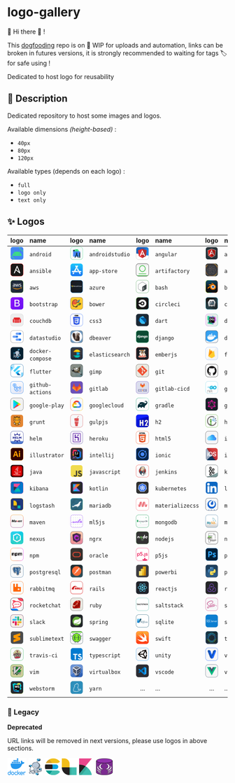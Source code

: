 # logo-gallery

:mega: Hi there :wave: ! 

This [dogfooding](https://en.wikipedia.org/wiki/Eating_your_own_dog_food) repo is on :construction: WIP for uploads and automation,
links can be broken in futures versions, it is strongly recommended to waiting for tags :label: for safe using ! 

Dedicated to host logo for reusability

## :speech_balloon: Description

Dedicated repository to host some images and logos.

Available dimensions *(height-based)* :
* `40px`
* `80px`
* `120px`

Available types (depends on each logo) :
* `full`
* `logo only`
* `text only`

## :sparkles: Logos

|logo|name|logo|name|logo|name|logo|name|
|:--:|:---|:--:|:---|:--:|:---|:--:|:---|
|![android](./img/a/android/square-1-60.png "android")|`android`|![androidstudio](./img/a/androidstudio/square-1-60.png "androidstudio")|`androidstudio`|![angular](./img/a/angular/square-1-60.png "angular")|`angular`|![angularjs](./img/a/angularjs/square-1-60.png "angularjs")|`angularjs`|![angularjs](./img/a/angularjs/square-1-60.png "angularjs")|`angularjs`|
|![ansible](./img/a/ansible/square-1-60.png "ansible")|`ansible`|![app-store](./img/a/app-store/square-1-60.png "app-store")|`app-store`|![artifactory](./img/a/artifactory/square-1-60.png "artifactory")|`artifactory`|![atom](./img/a/atom/square-1-60.png "atom")|`atom`|![atom](./img/a/atom/square-1-60.png "atom")|`atom`|
|![aws](./img/a/aws/square-1-60.png "aws")|`aws`|![azure](./img/a/azure/square-1-60.png "azure")|`azure`|![bash](./img/b/bash/square-1-60.png "bash")|`bash`|![blender](./img/b/blender/square-1-60.png "blender")|`blender`|![blender](./img/b/blender/square-1-60.png "blender")|`blender`|
|![bootstrap](./img/b/bootstrap/square-1-60.png "bootstrap")|`bootstrap`|![bower](./img/b/bower/square-1-60.png "bower")|`bower`|![circleci](./img/c/circleci/square-1-60.png "circleci")|`circleci`|![cordova](./img/c/cordova/square-1-60.png "cordova")|`cordova`|![cordova](./img/c/cordova/square-1-60.png "cordova")|`cordova`|
|![couchdb](./img/c/couchdb/square-1-60.png "couchdb")|`couchdb`|![css3](./img/c/css3/square-1-60.png "css3")|`css3`|![dart](./img/d/dart/square-1-60.png "dart")|`dart`|![datagrip](./img/d/datagrip/square-1-60.png "datagrip")|`datagrip`|![datagrip](./img/d/datagrip/square-1-60.png "datagrip")|`datagrip`|
|![datastudio](./img/d/datastudio/square-1-60.png "datastudio")|`datastudio`|![dbeaver](./img/d/dbeaver/square-1-60.png "dbeaver")|`dbeaver`|![django](./img/d/django/square-1-60.png "django")|`django`|![docker](./img/d/docker/square-1-60.png "docker")|`docker`|![docker](./img/d/docker/square-1-60.png "docker")|`docker`|
|![docker-compose](./img/d/docker-compose/square-1-60.png "docker-compose")|`docker-compose`|![elasticsearch](./img/e/elasticsearch/square-1-60.png "elasticsearch")|`elasticsearch`|![emberjs](./img/e/emberjs/square-1-60.png "emberjs")|`emberjs`|![firebase](./img/f/firebase/square-1-60.png "firebase")|`firebase`|![firebase](./img/f/firebase/square-1-60.png "firebase")|`firebase`|
|![flutter](./img/f/flutter/square-1-60.png "flutter")|`flutter`|![gimp](./img/g/gimp/square-1-60.png "gimp")|`gimp`|![git](./img/g/git/square-1-60.png "git")|`git`|![github](./img/g/github/square-1-60.png "github")|`github`|![github](./img/g/github/square-1-60.png "github")|`github`|
|![github-actions](./img/g/github-actions/square-1-60.png "github-actions")|`github-actions`|![gitlab](./img/g/gitlab/square-1-60.png "gitlab")|`gitlab`|![gitlab-cicd](./img/g/gitlab-cicd/square-1-60.png "gitlab-cicd")|`gitlab-cicd`|![go](./img/g/go/square-1-60.png "go")|`go`|![go](./img/g/go/square-1-60.png "go")|`go`|
|![google-play](./img/g/google-play/square-1-60.png "google-play")|`google-play`|![googlecloud](./img/g/googlecloud/square-1-60.png "googlecloud")|`googlecloud`|![gradle](./img/g/gradle/square-1-60.png "gradle")|`gradle`|![graphql](./img/g/graphql/square-1-60.png "graphql")|`graphql`|![graphql](./img/g/graphql/square-1-60.png "graphql")|`graphql`|
|![grunt](./img/g/grunt/square-1-60.png "grunt")|`grunt`|![gulpjs](./img/g/gulpjs/square-1-60.png "gulpjs")|`gulpjs`|![h2](./img/h/h2/square-1-60.png "h2")|`h2`|![harbor](./img/h/harbor/square-1-60.png "harbor")|`harbor`|![harbor](./img/h/harbor/square-1-60.png "harbor")|`harbor`|
|![helm](./img/h/helm/square-1-60.png "helm")|`helm`|![heroku](./img/h/heroku/square-1-60.png "heroku")|`heroku`|![html5](./img/h/html5/square-1-60.png "html5")|`html5`|![icloud](./img/i/icloud/square-1-60.png "icloud")|`icloud`|![icloud](./img/i/icloud/square-1-60.png "icloud")|`icloud`|
|![illustrator](./img/i/illustrator/square-1-60.png "illustrator")|`illustrator`|![intellij](./img/i/intellij/square-1-60.png "intellij")|`intellij`|![ionic](./img/i/ionic/square-1-60.png "ionic")|`ionic`|![ios](./img/i/ios/square-1-60.png "ios")|`ios`|![ios](./img/i/ios/square-1-60.png "ios")|`ios`|
|![java](./img/j/java/square-1-60.png "java")|`java`|![javascript](./img/j/javascript/square-1-60.png "javascript")|`javascript`|![jenkins](./img/j/jenkins/square-1-60.png "jenkins")|`jenkins`|![kafka](./img/k/kafka/square-1-60.png "kafka")|`kafka`|![kafka](./img/k/kafka/square-1-60.png "kafka")|`kafka`|
|![kibana](./img/k/kibana/square-1-60.png "kibana")|`kibana`|![kotlin](./img/k/kotlin/square-1-60.png "kotlin")|`kotlin`|![kubernetes](./img/k/kubernetes/square-1-60.png "kubernetes")|`kubernetes`|![linkedin](./img/l/linkedin/square-1-60.png "linkedin")|`linkedin`|![linkedin](./img/l/linkedin/square-1-60.png "linkedin")|`linkedin`|
|![logstash](./img/l/logstash/square-1-60.png "logstash")|`logstash`|![mariadb](./img/m/mariadb/square-1-60.png "mariadb")|`mariadb`|![materializecss](./img/m/materializecss/square-1-60.png "materializecss")|`materializecss`|![mattermost](./img/m/mattermost/square-1-60.png "mattermost")|`mattermost`|![mattermost](./img/m/mattermost/square-1-60.png "mattermost")|`mattermost`|
|![maven](./img/m/maven/square-1-60.png "maven")|`maven`|![ml5js](./img/m/ml5js/square-1-60.png "ml5js")|`ml5js`|![mongodb](./img/m/mongodb/square-1-60.png "mongodb")|`mongodb`|![mysql](./img/m/mysql/square-1-60.png "mysql")|`mysql`|![mysql](./img/m/mysql/square-1-60.png "mysql")|`mysql`|
|![nexus](./img/n/nexus/square-1-60.png "nexus")|`nexus`|![ngrx](./img/n/ngrx/square-1-60.png "ngrx")|`ngrx`|![nodejs](./img/n/nodejs/square-1-60.png "nodejs")|`nodejs`|![notepad++](./img/n/notepad++/square-1-60.png "notepad++")|`notepad++`|![notepad++](./img/n/notepad++/square-1-60.png "notepad++")|`notepad++`|
|![npm](./img/n/npm/square-1-60.png "npm")|`npm`|![oracle](./img/o/oracle/square-1-60.png "oracle")|`oracle`|![p5js](./img/p/p5js/square-1-60.png "p5js")|`p5js`|![photoshop](./img/p/photoshop/square-1-60.png "photoshop")|`photoshop`|![photoshop](./img/p/photoshop/square-1-60.png "photoshop")|`photoshop`|
|![postgresql](./img/p/postgresql/square-1-60.png "postgresql")|`postgresql`|![postman](./img/p/postman/square-1-60.png "postman")|`postman`|![powerbi](./img/p/powerbi/square-1-60.png "powerbi")|`powerbi`|![python](./img/p/python/square-1-60.png "python")|`python`|![python](./img/p/python/square-1-60.png "python")|`python`|
|![rabbitmq](./img/r/rabbitmq/square-1-60.png "rabbitmq")|`rabbitmq`|![rails](./img/r/rails/square-1-60.png "rails")|`rails`|![reactjs](./img/r/reactjs/square-1-60.png "reactjs")|`reactjs`|![redux](./img/r/redux/square-1-60.png "redux")|`redux`|![redux](./img/r/redux/square-1-60.png "redux")|`redux`|
|![rocketchat](./img/r/rocketchat/square-1-60.png "rocketchat")|`rocketchat`|![ruby](./img/r/ruby/square-1-60.png "ruby")|`ruby`|![saltstack](./img/s/saltstack/square-1-60.png "saltstack")|`saltstack`|![sass](./img/s/sass/square-1-60.png "sass")|`sass`|![sass](./img/s/sass/square-1-60.png "sass")|`sass`|
|![slack](./img/s/slack/square-1-60.png "slack")|`slack`|![spring](./img/s/spring/square-1-60.png "spring")|`spring`|![sqlite](./img/s/sqlite/square-1-60.png "sqlite")|`sqlite`|![sqlserver](./img/s/sqlserver/square-1-60.png "sqlserver")|`sqlserver`|![sqlserver](./img/s/sqlserver/square-1-60.png "sqlserver")|`sqlserver`|
|![sublimetext](./img/s/sublimetext/square-1-60.png "sublimetext")|`sublimetext`|![swagger](./img/s/swagger/square-1-60.png "swagger")|`swagger`|![swift](./img/s/swift/square-1-60.png "swift")|`swift`|![tanzu](./img/t/tanzu/square-1-60.png "tanzu")|`tanzu`|![tanzu](./img/t/tanzu/square-1-60.png "tanzu")|`tanzu`|
|![travis-ci](./img/t/travis-ci/square-1-60.png "travis-ci")|`travis-ci`|![typescript](./img/t/typescript/square-1-60.png "typescript")|`typescript`|![unity](./img/u/unity/square-1-60.png "unity")|`unity`|![vagrant](./img/v/vagrant/square-1-60.png "vagrant")|`vagrant`|![vagrant](./img/v/vagrant/square-1-60.png "vagrant")|`vagrant`|
|![vim](./img/v/vim/square-1-60.png "vim")|`vim`|![virtualbox](./img/v/virtualbox/square-1-60.png "virtualbox")|`virtualbox`|![vscode](./img/v/vscode/square-1-60.png "vscode")|`vscode`|![vuejs](./img/v/vuejs/square-1-60.png "vuejs")|`vuejs`|![vuejs](./img/v/vuejs/square-1-60.png "vuejs")|`vuejs`|
|![webstorm](./img/w/webstorm/square-1-60.png "webstorm")|`webstorm`|![yarn](./img/y/yarn/square-1-60.png "yarn")|`yarn`|...|...|...|...|


### :stop_sign: Legacy

**Deprecated**

URL links will be removed in next versions, please use logos in above sections.

![docker](img/docker/docker.png "docker")
![docker-compose](img/docker-compose/docker-compose.png "docker-compose")
![elk](img/elk/elk.png "elk")
![schemacrawler](img/schemacrawler/schemacrawler.png "elk")
